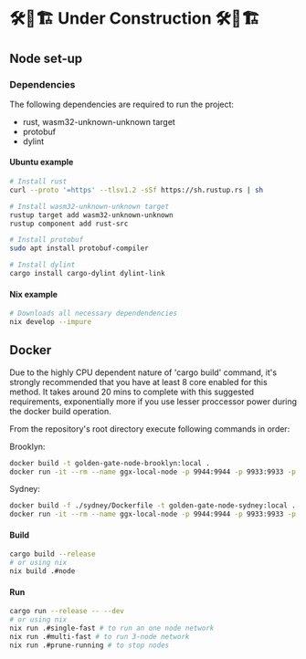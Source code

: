 # 🛠🚧🏗 Under Construction 🛠🚧🏗

## Node set-up

### Dependencies

The following dependencies are required to run the project:

* rust, wasm32-unknown-unknown target
* protobuf
* dylint

#### Ubuntu example

```bash
# Install rust
curl --proto '=https' --tlsv1.2 -sSf https://sh.rustup.rs | sh 

# Install wasm32-unknown-unknown target
rustup target add wasm32-unknown-unknown
rustup component add rust-src

# Install protobuf
sudo apt install protobuf-compiler

# Install dylint
cargo install cargo-dylint dylint-link
```

#### Nix example

```bash
# Downloads all necessary dependendencies
nix develop --impure
```

## Docker

Due to the highly CPU dependent nature of 'cargo build' command, it's strongly recommended that you have at least 8 core enabled for this method.
It takes around 20 mins to complete with this suggested requirements, exponentially more if you use lesser proccessor power during the docker build operation.

From the repository's root directory execute following commands in order:

Brooklyn:
```bash
docker build -t golden-gate-node-brooklyn:local .
docker run -it --rm --name ggx-local-node -p 9944:9944 -p 9933:9933 -p 30333:30333 -v $(pwd):/tmp golden-gate-node:local /usr/src/app/target/release/golden-gate-node --dev --ws-external --base-path=/data --chain /tmp/customSpecRaw.json
```
Sydney:
```bash
docker build -f ./sydney/Dockerfile -t golden-gate-node-sydney:local .
docker run -it --rm --name ggx-local-node -p 9944:9944 -p 9933:9933 -p 30333:30333 -v $(pwd):/tmp golden-gate-node-sydney:local /usr/src/app/target/release/golden-gate-node --ws-external --base-path=/data --chain /tmp/sydney/sydney.json --bootnodes /ip4/3.69.173.157/tcp/30333/p2p/12D3KooWHAuH2gKDCgoAVYciPgaoejVwXckEsjknr8AHHPEfdzgS --telemetry-url "ws://3.127.40.214:8001/submit 0"
```

#### Build

```bash
cargo build --release
# or using nix
nix build .#node
```

#### Run

```bash
cargo run --release -- --dev
# or using nix
nix run .#single-fast # to run an one node network
nix run .#multi-fast # to run 3-node network
nix run .#prune-running # to stop nodes
```
